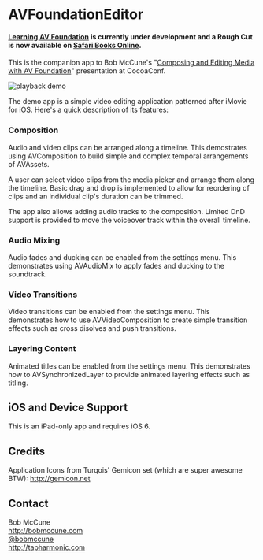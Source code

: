# AVFoundationEditor

#### <a href="http://www.bobmccune.com/2013/11/08/learning-av-foundation-book-in-development/">Learning AV Foundation</a> is currently under development and a Rough Cut is now available on <a href="http://my.safaribooksonline.com/book/web-applications-and-services/9780133563856">Safari Books Online</a>.

This is the companion app to Bob McCune's "<a href="http://www.slideshare.net/bobmccune/composing-and-editing-media-with-av-foundation">Composing and Editing Media with AV Foundation</a>" presentation at CocoaConf.

![playback demo](https://raw.github.com/tapharmonic/AVFoundationEditor/master/ScreenShots/AVFoundationEditor.jpg)

The demo app is a simple video editing application patterned after iMovie for iOS.  Here's a quick description of its features:

### Composition ###
Audio and video clips can be arranged along a timeline.  This demostrates using AVComposition to build simple and complex temporal arrangements of AVAssets.

A user can select video clips from the media picker and arrange them along the timeline.  Basic drag and drop is implemented to allow for reordering of clips and an individual clip's duration can be trimmed.

The app also allows adding audio tracks to the composition.  Limited DnD support is provided to move the voiceover track within the overall timeline.

### Audio Mixing ###
Audio fades and ducking can be enabled from the settings menu.  This demonstrates using AVAudioMix to apply fades and ducking to the soundtrack.

### Video Transitions ###
Video transitions can be enabled from the settings menu.  This demonstrates how to use AVVideoComposition to create simple transition effects such as cross disolves and push transitions.

### Layering Content ###
Animated titles can be enabled from the settings menu.  This demonstrates how to AVSynchronizedLayer to provide animated layering effects such as titling.


## iOS and Device Support ##
This is an iPad-only app and requires iOS 6.

## Credits ##
Application Icons from Turqois' Gemicon set (which are super awesome BTW):
<a href=“http://gemicon.net”>http://gemicon.net</a>


## Contact ##

Bob McCune<br/>
http://bobmccune.com<br/>
<a href="https://twitter.com/bobmccune">@bobmccune</a><br/>
http://tapharmonic.com<br/>
